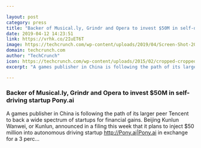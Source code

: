 ```yaml
---

layout: post
category: press
title: "Backer of Musical.ly, Grindr and Opera to invest $50M in self-driving startup Pony.ai"
date: 2019-04-12 14:23:51
link: https://vrhk.co/2IuET6T
image: https://techcrunch.com/wp-content/uploads/2019/04/Screen-Shot-2019-04-12-at-6.56.57-PM.png?w=764
domain: techcrunch.com
author: "TechCrunch"
icon: https://techcrunch.com/wp-content/uploads/2015/02/cropped-cropped-favicon-gradient.png?w=180
excerpt: "A games publisher in China is following the path of its larger peer Tencent to back a wide spectrum of startups for financial gains. Beijing Kunlun Wanwei, or Kunlun, announced in a filing this week that it plans to inject $50 million into autonomous driving startup <http://Pony.ai|Pony.ai> in exchange for a 3 perc…"

---
```


### Backer of Musical.ly, Grindr and Opera to invest $50M in self-driving startup Pony.ai

A games publisher in China is following the path of its larger peer Tencent to back a wide spectrum of startups for financial gains. Beijing Kunlun Wanwei, or Kunlun, announced in a filing this week that it plans to inject $50 million into autonomous driving startup <http://Pony.ai|Pony.ai> in exchange for a 3 perc…